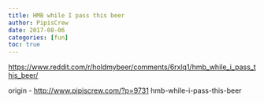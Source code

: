 ```yaml
---
title: HMB while I pass this beer
author: PipisCrew
date: 2017-08-06
categories: [fun]
toc: true
---
```


https://www.reddit.com/r/holdmybeer/comments/6rxlq1/hmb_while_i_pass_this_beer/

origin - http://www.pipiscrew.com/?p=9731 hmb-while-i-pass-this-beer